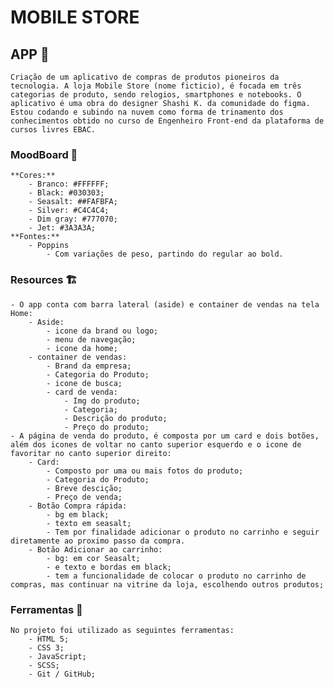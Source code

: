 # MOBILE STORE

## APP :rocket:
    Criação de um aplicativo de compras de produtos pioneiros da tecnologia. A loja Mobile Store (nome ficticio), é focada em três categorias de produto, sendo relogios, smartphones e notebooks. O aplicativo é uma obra do designer Shashi K. da comunidade do figma. Estou codando e subindo na nuvem como forma de trinamento dos conhecimentos obtido no curso de Engenheiro Front-end da plataforma de cursos livres EBAC.

### MoodBoard :art:
    **Cores:**
        - Branco: #FFFFFF;
        - Black: #030303;
        - Seasalt: ##FAFBFA;
        - Silver: #C4C4C4;
        - Dim gray: #777070;
        - Jet: #3A3A3A;
    **Fontes:**
        - Poppins
            - Com variações de peso, partindo do regular ao bold.

### Resources :building_construction:
    - O app conta com barra lateral (aside) e container de vendas na tela Home:
        - Aside:
            - icone da brand ou logo;
            - menu de navegação;
            - icone da home;
        - container de vendas:
            - Brand da empresa;
            - Categoria do Produto;
            - icone de busca;
            - card de venda:
                - Img do produto;
                - Categoria;
                - Descrição do produto;
                - Preço do produto;
    - A página de venda do produto, é composta por um card e dois botões, além dos icones de voltar no canto superior esquerdo e o icone de favoritar no canto superior direito:
        - Card:
            - Composto por uma ou mais fotos do produto;
            - Categoria do Produto;
            - Breve descição;
            - Preço de venda;
        - Botão Compra rápida:
            - bg em black;
            - texto em seasalt;
            - Tem por finalidade adicionar o produto no carrinho e seguir diretamente ao proximo passo da compra.
        - Botão Adicionar ao carrinho:
            - bg: em cor Seasalt;
            - e texto e bordas em black;
            - tem a funcionalidade de colocar o produto no carrinho de compras, mas continuar na vitrine da loja, escolhendo outros produtos;

### Ferramentas :wrench:
    No projeto foi utilizado as seguintes ferramentas:
        - HTML 5;
        - CSS 3;
        - JavaScript;
        - SCSS;
        - Git / GitHub;

